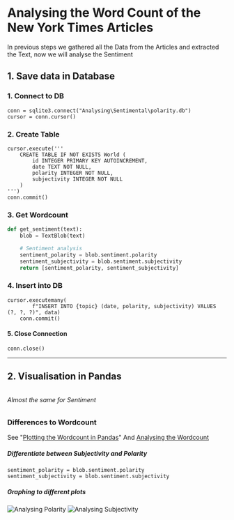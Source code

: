 # Analysing the Word Count of the New York Times Articles

In previous steps we gathered all the Data from the Articles and extracted the Text, now we will analyse the Sentiment

## 1. Save data in Database

### 1. **Connect** to DB

```
conn = sqlite3.connect("Analysing\Sentimental\polarity.db")
cursor = conn.cursor()
```

### 2. **Create** Table

```
cursor.execute('''
    CREATE TABLE IF NOT EXISTS World (
        id INTEGER PRIMARY KEY AUTOINCREMENT,
        date TEXT NOT NULL,
        polarity INTEGER NOT NULL,
        subjectivity INTEGER NOT NULL
    )
''')
conn.commit()
```

### 3. Get **Wordcount**

```python
def get_sentiment(text):
    blob = TextBlob(text)

    # Sentiment analysis
    sentiment_polarity = blob.sentiment.polarity
    sentiment_subjectivity = blob.sentiment.subjectivity
    return [sentiment_polarity, sentiment_subjectivity]
```

### 4. **Insert** into DB

```
cursor.executemany(
        f"INSERT INTO {topic} (date, polarity, subjectivity) VALUES (?, ?, ?)", data)
    conn.commit()
```

#### 5. Close Connection

```
conn.close()
```

---

## 2. Visualisation in Pandas

######

###### Almost the same for Sentiment

### Differences to Wordcount

See "[Plotting the Wordcount in Pandas](https://github.com/AdminL3/Jugend-Forscht/tree/main/Analysing/Pandas_Documentation/)"
And [Analysing the Wordcount](https://github.com/AdminL3/Jugend-Forscht/tree/main/Analysing/Wordcount/)

##### Differentiate between Subjectivity and Polarity

```
sentiment_polarity = blob.sentiment.polarity
sentiment_subjectivity = blob.sentiment.subjectivity
```

##### Graphing to different plots

![Analysing Polarity](\images\polarity.png)
![Analysing Subjectivity](\images\subjectivity.png)
